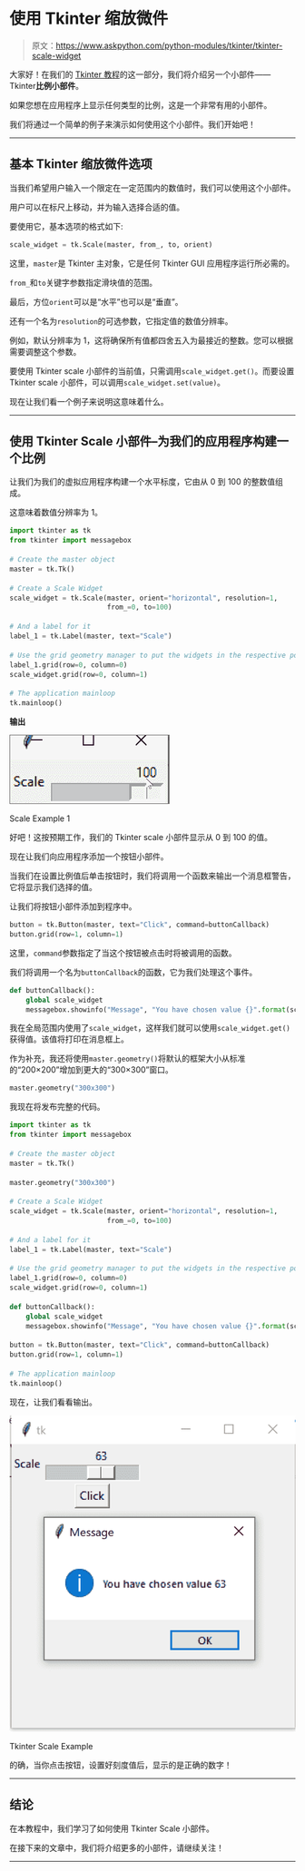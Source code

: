 # 使用 Tkinter 缩放微件

> 原文：<https://www.askpython.com/python-modules/tkinter/tkinter-scale-widget>

大家好！在我们的 [Tkinter 教程](https://www.askpython.com/python-modules/tkinter)的这一部分，我们将介绍另一个小部件——Tkinter**比例小部件**。

如果您想在应用程序上显示任何类型的比例，这是一个非常有用的小部件。

我们将通过一个简单的例子来演示如何使用这个小部件。我们开始吧！

* * *

## 基本 Tkinter 缩放微件选项

当我们希望用户输入一个限定在一定范围内的数值时，我们可以使用这个小部件。

用户可以在标尺上移动，并为输入选择合适的值。

要使用它，基本选项的格式如下:

```py
scale_widget = tk.Scale(master, from_, to, orient)

```

这里，`master`是 Tkinter 主对象，它是任何 Tkinter GUI 应用程序运行所必需的。

`from_`和`to`关键字参数指定滑块值的范围。

最后，方位`orient`可以是“水平”也可以是“垂直”。

还有一个名为`resolution`的可选参数，它指定值的数值分辨率。

例如，默认分辨率为 1，这将确保所有值都四舍五入为最接近的整数。您可以根据需要调整这个参数。

要使用 Tkinter scale 小部件的当前值，只需调用`scale_widget.get()`。而要设置 Tkinter scale 小部件，可以调用`scale_widget.set(value)`。

现在让我们看一个例子来说明这意味着什么。

* * *

## 使用 Tkinter Scale 小部件–为我们的应用程序构建一个比例

让我们为我们的虚拟应用程序构建一个水平标度，它由从 0 到 100 的整数值组成。

这意味着数值分辨率为 1。

```py
import tkinter as tk
from tkinter import messagebox

# Create the master object
master = tk.Tk()

# Create a Scale Widget
scale_widget = tk.Scale(master, orient="horizontal", resolution=1,
                        from_=0, to=100)

# And a label for it
label_1 = tk.Label(master, text="Scale")

# Use the grid geometry manager to put the widgets in the respective position
label_1.grid(row=0, column=0)
scale_widget.grid(row=0, column=1)

# The application mainloop
tk.mainloop()

```

**输出**

![Scale Example 1](img/ccf5e41a23e4ac9b48c23b7d5c6976bc.png)

Scale Example 1

好吧！这按预期工作，我们的 Tkinter scale 小部件显示从 0 到 100 的值。

现在让我们向应用程序添加一个按钮小部件。

当我们在设置比例值后单击按钮时，我们将调用一个函数来输出一个消息框警告，它将显示我们选择的值。

让我们将按钮小部件添加到程序中。

```py
button = tk.Button(master, text="Click", command=buttonCallback)
button.grid(row=1, column=1)

```

这里，`command`参数指定了当这个按钮被点击时将被调用的函数。

我们将调用一个名为`buttonCallback`的函数，它为我们处理这个事件。

```py
def buttonCallback():
    global scale_widget
    messagebox.showinfo("Message", "You have chosen value {}".format(scale_widget.get()))

```

我在全局范围内使用了`scale_widget`，这样我们就可以使用`scale_widget.get()`获得值。该值将打印在消息框上。

作为补充，我还将使用`master.geometry()`将默认的框架大小从标准的“200×200”增加到更大的“300×300”窗口。

```py
master.geometry("300x300")

```

我现在将发布完整的代码。

```py
import tkinter as tk
from tkinter import messagebox

# Create the master object
master = tk.Tk()

master.geometry("300x300")

# Create a Scale Widget
scale_widget = tk.Scale(master, orient="horizontal", resolution=1,
                        from_=0, to=100)

# And a label for it
label_1 = tk.Label(master, text="Scale")

# Use the grid geometry manager to put the widgets in the respective position
label_1.grid(row=0, column=0)
scale_widget.grid(row=0, column=1)

def buttonCallback():
    global scale_widget
    messagebox.showinfo("Message", "You have chosen value {}".format(scale_widget.get()))

button = tk.Button(master, text="Click", command=buttonCallback)
button.grid(row=1, column=1)

# The application mainloop
tk.mainloop()

```

现在，让我们看看输出。

![Tkinter Scale Example](img/bb0fa387722c3c579816ba7dcf5ce594.png)

Tkinter Scale Example

的确，当你点击按钮，设置好刻度值后，显示的是正确的数字！

* * *

## 结论

在本教程中，我们学习了如何使用 Tkinter Scale 小部件。

在接下来的文章中，我们将介绍更多的小部件，请继续关注！

* * *